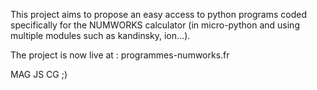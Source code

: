 This project aims to propose an easy access to python programs coded specifically for the NUMWORKS calculator 
(in micro-python and using multiple modules such as kandinsky, ion...).

The project is now live at : programmes-numworks.fr

















MAG
JS
CG ;)
